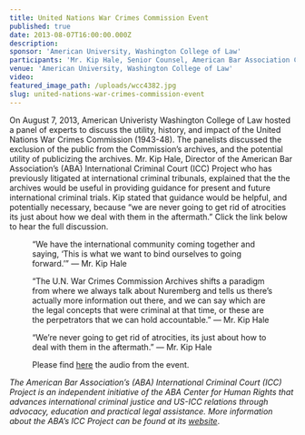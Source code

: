 ```yaml
---
title: United Nations War Crimes Commission Event
published: true
date: 2013-08-07T16:00:00.000Z
description:
sponsor: 'American University, Washington College of Law'
participants: 'Mr. Kip Hale, Senior Counsel, American Bar Association Center for Human Rights; Ms. Shanti Sattler, Legal Fellow, University of London; Professor Chris Simpson, Communications Professor, American University'
venue: 'American University, Washington College of Law'
video:
featured_image_path: /uploads/wcc4382.jpg
slug: united-nations-war-crimes-commission-event
---
```



On August 7, 2013, American Univeristy Washington College of Law hosted a panel of experts to discuss the utility, history, and impact of the United Nations War Crimes Commission (1943-48). The panelists discussed the exclusion of the public from the Commission’s archives, and the potential utility of publicizing the archives. Mr. Kip Hale, Director of the American Bar Association’s (ABA) International Criminal Court (ICC) Project who has previously litigated at international criminal tribunals, explained that the the archives would be useful in providing guidance for present and future international criminal trials. Kip stated that guidance would be helpful, and potentially necessary, because “we are never going to get rid of atrocities its just about how we deal with them in the aftermath.” Click the link below to hear the full discussion.

<figure data-type="quote"><p>&ldquo;We have the international community coming together and saying, &lsquo;This is what we want to bind ourselves to going forward.&rsquo;&rdquo; &mdash; Mr. Kip Hale</p></figure>

<figure data-type="quote"><p>&ldquo;The U.N. War Crimes Commission Archives shifts a paradigm from where we always talk about Nuremberg and tells us there&rsquo;s actually more information out there, and we can say which are the legal concepts that were criminal at that time, or these are the perpetrators that we can hold accountable.&rdquo; &mdash; Mr. Kip Hale</p><p>&ldquo;We&rsquo;re never going to get rid of atrocities, its just about how to deal with them in the aftermath.&rdquo; &mdash; Mr. Kip Hale</p><p>Please find <a href="http://www.wcl.american.edu/podcast/audio/20130305_WCL_WCRO.mp3">here</a> the audio from the event.</p></figure>

*The American Bar Association’s (ABA) International Criminal Court (ICC) Project is an independent initiative of the ABA Center for Human Rights that advances international criminal justice and US-ICC relations through advocacy, education and practical legal assistance. More information about the ABA’s ICC Project can be found at its&nbsp;[website](https://www.aba-icc.org/)*.